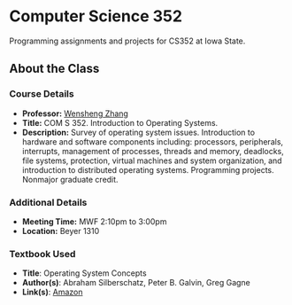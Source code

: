 Computer Science 352
====================

Programming assignments and projects for CS352 at Iowa State.

## About the Class

### Course Details

* **Professor:** [Wensheng Zhang][Zhang]
* **Title:** COM S 352. Introduction to Operating Systems.
* **Description:** Survey of operating system issues. Introduction to hardware
  and software components including: processors, peripherals, interrupts,
  management of processes, threads and memory, deadlocks, file systems,
  protection, virtual machines and system organization, and introduction to
  distributed operating systems. Programming projects. Nonmajor graduate credit.

### Additional Details

* **Meeting Time:** MWF 2:10pm to 3:00pm
* **Location:** Beyer 1310

### Textbook Used

* **Title**: Operating System Concepts
* **Author(s)**: Abraham Silberschatz, Peter B. Galvin, Greg Gagne
* **Link(s)**: [Amazon][textbook]

[Zhang]: http://www.cs.iastate.edu/~wzhang/
[textbook]: http://amzn.com/0470128720
